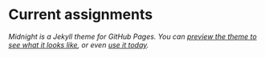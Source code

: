 # Current assignments

*Midnight is a Jekyll theme for GitHub Pages. You can [preview the theme to see what it looks like](http://pages-themes.github.io/midnight), or even [use it today](#usage).*


